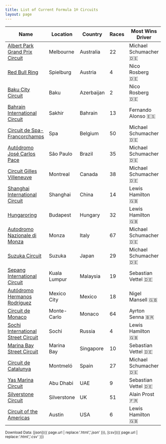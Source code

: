 ```yaml
---
title: List of Current Formula 1® Circuits
layout: page
---
```


| Name | Location | Country | Races | Most Wins Driver | Wins |
|--|--|--|--|--|--|
| [Albert Park Grand Prix Circuit](/f1/circuits/albert_park) | Melbourne | Australia | 22 | Michael Schumacher 🇩🇪 | 4 |
| [Red Bull Ring](/f1/circuits/red_bull_ring) | Spielburg | Austria | 4 | Nico Rosberg 🇩🇪 | 2 |
| [Baku City Circuit](/f1/circuits/BAK) | Baku | Azerbaijan | 2 | Nico Rosberg 🇩🇪 | 1 |
| [Bahrain International Circuit](/f1/circuits/bahrain) | Sakhir | Bahrain | 13 | Fernando Alonso 🇪🇸 | 3 |
| [Circuit de Spa-Francorchamps](/f1/circuits/spa) | Spa | Belgium | 50 | Michael Schumacher 🇩🇪 | 6 |
| [Autódromo José Carlos Pace](/f1/circuits/interlagos) | São Paulo | Brazil | 35 | Michael Schumacher 🇩🇪 | 4 |
| [Circuit Gilles Villeneuve](/f1/circuits/villeneuve) | Montreal | Canada | 38 | Michael Schumacher 🇩🇪 | 7 |
| [Shanghai International Circuit](/f1/circuits/shanghai) | Shanghai | China | 14 | Lewis Hamilton 🇬🇧 | 4 |
| [Hungaroring](/f1/circuits/hungaroring) | Budapest | Hungary | 32 | Lewis Hamilton 🇬🇧 | 5 |
| [Autodromo Nazionale di Monza](/f1/circuits/monza) | Monza | Italy | 67 | Michael Schumacher 🇩🇪 | 5 |
| [Suzuka Circuit](/f1/circuits/suzuka) | Suzuka | Japan | 29 | Michael Schumacher 🇩🇪 | 6 |
| [Sepang International Circuit](/f1/circuits/sepang) | Kuala Lumpur | Malaysia | 19 | Sebastian Vettel 🇩🇪 | 4 |
| [Autódromo Hermanos Rodríguez](/f1/circuits/rodriguez) | Mexico City | Mexico | 18 | Nigel Mansell 🇬🇧 | 2 |
| [Circuit de Monaco](/f1/circuits/monaco) | Monte-Carlo | Monaco | 64 | Ayrton Senna 🇧🇷 | 6 |
| [Sochi International Street Circuit](/f1/circuits/sochi) | Sochi | Russia | 4 | Lewis Hamilton 🇬🇧 | 2 |
| [Marina Bay Street Circuit](/f1/circuits/marina_bay) | Marina Bay | Singapore | 10 | Sebastian Vettel 🇩🇪 | 4 |
| [Circuit de Catalunya](/f1/circuits/catalunya) | Montmeló | Spain | 27 | Michael Schumacher 🇩🇪 | 6 |
| [Yas Marina Circuit](/f1/circuits/yas_marina) | Abu Dhabi | UAE | 9 | Sebastian Vettel 🇩🇪 | 3 |
| [Silverstone Circuit](/f1/circuits/silverstone) | Silverstone | UK | 51 | Alain Prost 🇫🇷 | 5 |
| [Circuit of the Americas](/f1/circuits/americas) | Austin | USA | 6 | Lewis Hamilton 🇬🇧 | 4 |

<small>Download Data: [json]({{ page.url | replace:'.html','.json' }}), [csv]({{ page.url | replace:'.html','.csv' }})</small>
